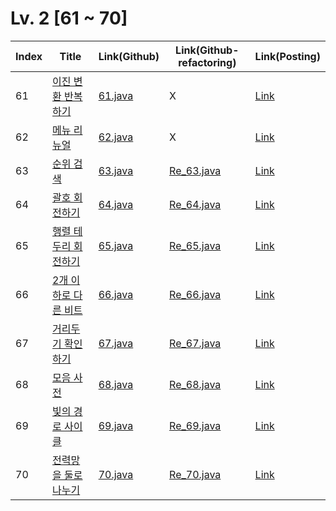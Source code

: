 # Lv. 2 \[61 ~ 70]

| Index | Title | Link(Github) | Link(Github-refactoring) | Link(Posting) |
|----|----|----|----|----|
| 61 | [이진 변환 반복하기](https://school.programmers.co.kr/learn/courses/30/lessons/70129) | [61.java](https://github.com/2384320/Programmers-Algorithm/blob/main/Lv.2/61~70/61.java) | X | [Link](https://swift-badge-161.notion.site/Lv-2-061-79d338dca3be4f378310a560aaf372a5?pvs=4) |
| 62 | [메뉴 리뉴얼](https://school.programmers.co.kr/learn/courses/30/lessons/72411) | [62.java](https://github.com/2384320/Programmers-Algorithm/blob/main/Lv.2/61~70/62.java) | X | [Link](https://swift-badge-161.notion.site/Lv-2-062-e65bdc3e51914d51ae9e28d16e76ae6d?pvs=4) |
| 63 | [순위 검색](https://school.programmers.co.kr/learn/courses/30/lessons/72412) | [63.java](https://github.com/2384320/Programmers-Algorithm/blob/main/Lv.2/61~70/63.java) | [Re_63.java](https://github.com/2384320/Programmers-Algorithm/blob/main/Lv.2/61~70/Re_63.java) | [Link](https://swift-badge-161.notion.site/Lv-2-063-025e2511d7b340eaa1c2cc5ce75e40fe?pvs=4) |
| 64 | [괄호 회전하기](https://school.programmers.co.kr/learn/courses/30/lessons/76502) | [64.java](https://github.com/2384320/Programmers-Algorithm/blob/main/Lv.2/61~70/64.java) | [Re_64.java](https://github.com/2384320/Programmers-Algorithm/blob/main/Lv.2/61~70/Re_64.java) | [Link](https://swift-badge-161.notion.site/Lv-2-064-e2f22d666eb24ace854a7579255bd101?pvs=4) |
| 65 | [행렬 테두리 회전하기](https://school.programmers.co.kr/learn/courses/30/lessons/77485) | [65.java](https://github.com/2384320/Programmers-Algorithm/blob/main/Lv.2/61~70/65.java) | [Re_65.java](https://github.com/2384320/Programmers-Algorithm/blob/main/Lv.2/61~70/Re_65.java) | [Link](https://swift-badge-161.notion.site/Lv-2-065-2c9fa87bfd81449db750873556af9273?pvs=4) |
| 66 | [2개 이하로 다른 비트](https://school.programmers.co.kr/learn/courses/30/lessons/77885) | [66.java](https://github.com/2384320/Programmers-Algorithm/blob/main/Lv.2/61~70/66.java) | [Re_66.java](https://github.com/2384320/Programmers-Algorithm/blob/main/Lv.2/61~70/Re_66.java) | [Link](https://swift-badge-161.notion.site/Lv-2-066-2-231c509389e24759bda45a549198a977?pvs=4) |
| 67 | [거리두기 확인하기](https://school.programmers.co.kr/learn/courses/30/lessons/81302) | [67.java](https://github.com/2384320/Programmers-Algorithm/blob/main/Lv.2/61~70/67.java) | [Re_67.java](https://github.com/2384320/Programmers-Algorithm/blob/main/Lv.2/61~70/Re_67.java) | [Link](https://swift-badge-161.notion.site/Lv-2-067-da7e0cbdf7d941739ac7982a9156ab52?pvs=4) |
| 68 | [모음 사전](https://school.programmers.co.kr/learn/courses/30/lessons/84512) | [68.java](https://github.com/2384320/Programmers-Algorithm/blob/main/Lv.2/61~70/68.java) | [Re_68.java](https://github.com/2384320/Programmers-Algorithm/blob/main/Lv.2/61~70/Re_68.java) | [Link](https://swift-badge-161.notion.site/Lv-2-068-7da93389a5694cd1ae3214d4156a7e27?pvs=4) |
| 69 | [빛의 경로 사이클](https://school.programmers.co.kr/learn/courses/30/lessons/86052) | [69.java](https://github.com/2384320/Programmers-Algorithm/blob/main/Lv.2/61~70/69.java) | [Re_69.java](https://github.com/2384320/Programmers-Algorithm/blob/main/Lv.2/61~70/Re_69.java) | [Link](https://swift-badge-161.notion.site/Lv-2-069-8e434e2a2dc94753923b6abb14258f11?pvs=4) |
| 70 | [전력망을 둘로 나누기](https://school.programmers.co.kr/learn/courses/30/lessons/86971) | [70.java](https://github.com/2384320/Programmers-Algorithm/blob/main/Lv.2/61~70/70.java) | [Re_70.java](https://github.com/2384320/Programmers-Algorithm/blob/main/Lv.2/61~70/Re_70.java) | [Link](https://swift-badge-161.notion.site/Lv-2-070-a7f997b0144c45ae8b3fee9121891d7c?pvs=4) |